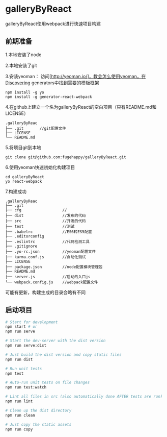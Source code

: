 # galleryByReact

galleryByReact使用webpack进行快速项目构建

## 前期准备

1.本地安装了node

2.本地安装了git

3.安装yeoman：
访问[http://yeoman.io/]，教会怎么使用yeoman，在Discovering generators中找到需要的模板框架

```
npm install -g yo
npm install -g generator-react-webpack
```
4.在github上建立一个名为galleryByReact的空白项目（只有README.md和LICENSE）

```
.galleryByReac
├── .git       //git配置文件
├── LICENSE
└── README.md
```

5.将项目git到本地

```
git clone git@github.com:fugehappy/galleryByReact.git
```
6.使用yeoman快速初始化构建项目

```
cd galleryByReact
yo react-webpack
```
7.构建成功

```
.galleryByReac
├── .git
├── cfg                  //
├── dist                 //发布的代码
├── src                  //开发的代码
├── test                 //测试
├── .babelrc             //ES6转ES5配置
├── .editorconfig
├── .eslintrc            //代码检测工具
├── .gitignore 
├── .yo-rc.json          //yeoman配置文件
├── karma.conf.js        //自动化测试
├── LICENSE
├── package.json         //node配置模块管理包
├── README.md
├── server.js            //启动的入口js
└── webpack.config.js    //webpack配置文件
```
可能有更新，构建生成的目录会略有不同

## 启动项目

```bash
# Start for development
npm start # or
npm run serve

# Start the dev-server with the dist version
npm run serve:dist

# Just build the dist version and copy static files
npm run dist

# Run unit tests
npm test

# Auto-run unit tests on file changes
npm run test:watch

# Lint all files in src (also automatically done AFTER tests are run)
npm run lint

# Clean up the dist directory
npm run clean

# Just copy the static assets
npm run copy
```